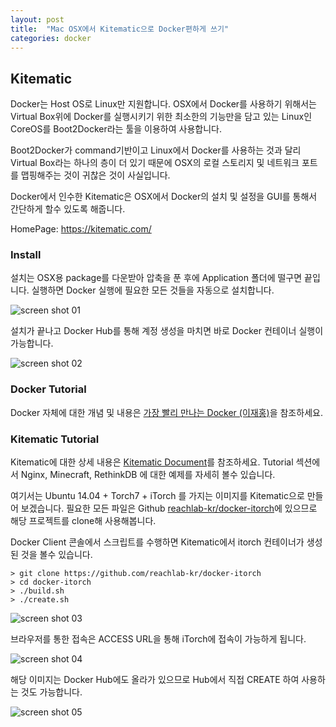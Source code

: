 ```yaml
---
layout: post
title:  "Mac OSX에서 Kitematic으로 Docker편하게 쓰기"
categories: docker
---
```


## Kitematic
Docker는 Host OS로 Linux만 지원합니다.
OSX에서 Docker를 사용하기 위해서는 Virtual Box위에 Docker를 실행시키기 위한 최소한의 기능만을 담고 있는 Linux인 CoreOS를 Boot2Docker라는 툴을 이용하여 사용합니다.

Boot2Docker가 command기반이고 Linux에서 Docker를 사용하는 것과 달리 Virtual Box라는 하나의 층이 더 있기 때문에 OSX의 로컬 스토리지 및 네트워크 포트를 맵핑해주는 것이 귀찮은 것이 사실입니다.

Docker에서 인수한 Kitematic은 OSX에서 Docker의 설치 및 설정을 GUI를 통해서 간단하게 할수 있도록 해줍니다.

HomePage: https://kitematic.com/

### Install
설치는 OSX용 package를 다운받아 압축을 푼 후에 Application 폴더에 떨구면 끝입니다.
실행하면 Docker 실행에 필요한 모든 것들을 자동으로 설치합니다.

![screen shot 01 ](https://raw.githubusercontent.com/reachlab-kr/reachlab-kr.github.io/master/_images/2015-07-01-Docker-Kitematic-OSX-01.png)

설치가 끝나고 Docker Hub를 통해 계정 생성을 마치면 바로 Docker 컨테이너 실행이 가능합니다.

![screen shot 02 ](https://raw.githubusercontent.com/reachlab-kr/reachlab-kr.github.io/master/_images/2015-07-01-Docker-Kitematic-OSX-02.png)

### Docker Tutorial
Docker 자체에 대한 개념 및 내용은 [가장 빨리 만나는 Docker (이재홍)](http://pyrasis.com/docker.html)을 참조하세요.

### Kitematic Tutorial
Kitematic에 대한 상세 내용은 [Kitematic Document](https://kitematic.com/docs/)를 참조하세요.
Tutorial 섹션에서 Nginx, Minecraft, RethinkDB 에 대한 예제를 자세히 볼수 있습니다.

여기서는 Ubuntu 14.04 + Torch7 + iTorch 를 가지는 이미지를 Kitematic으로 만들어 보겠습니다.
필요한 모든 파일은 Github [reachlab-kr/docker-itorch](https://github.com/reachlab-kr/docker-itorch)에 있으므로 해당 프로젝트를 clone해 사용해봅니다.

Docker Client 콘솔에서 스크립트를 수행하면 Kitematic에서 itorch 컨테이너가 생성된 것을 볼수 있습니다.

```
> git clone https://github.com/reachlab-kr/docker-itorch
> cd docker-itorch
> ./build.sh
> ./create.sh
```

![screen shot 03 ](https://raw.githubusercontent.com/reachlab-kr/reachlab-kr.github.io/master/_images/2015-07-01-Docker-Kitematic-OSX-03.png)

브라우저를 통한 접속은 ACCESS URL을 통해 iTorch에 접속이 가능하게 됩니다.

![screen shot 04 ](https://raw.githubusercontent.com/reachlab-kr/reachlab-kr.github.io/master/_images/2015-07-01-Docker-Kitematic-OSX-04.png)

해당 이미지는 Docker Hub에도 올라가 있으므로 Hub에서 직접 CREATE 하여 사용하는 것도 가능합니다.

![screen shot 05 ](https://raw.githubusercontent.com/reachlab-kr/reachlab-kr.github.io/master/_images/2015-07-01-Docker-Kitematic-OSX-05.png)
